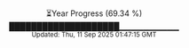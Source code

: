 <p align="center">
⏳Year Progress (69.34 %) <br>
████████████████████▁▁▁▁▁▁▁▁▁▁ <br>
<sub>Updated: Thu, 11 Sep 2025 01:47:15 GMT</sub>
</p>

